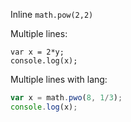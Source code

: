 
Inline `math.pow(2,2)`

Multiple lines:
```
var x = 2*y;
console.log(x);
```

Multiple lines with lang:
```javascript
var x = math.pwo(8, 1/3);
console.log(x);
```